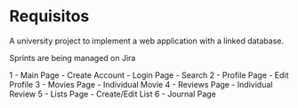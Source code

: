 # Requisitos
A university project to implement a web application with a linked database.

Sprints are being managed on Jira

1 - Main Page
    - Create Account
    - Login Page
    - Search
2 - Profile Page
    - Edit Profile
3 - Movies Page
    - Individual Movie
4 - Reviews Page
    - Individual Review
5 - Lists Page
    - Create/Edit List
6 - Journal Page
